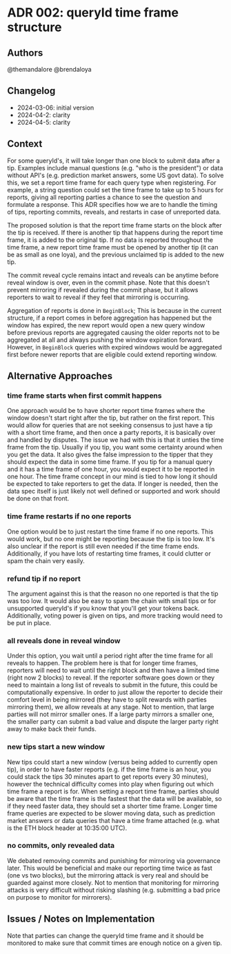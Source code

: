 # ADR 002: queryId time frame structure

## Authors

@themandalore
@brendaloya

## Changelog

- 2024-03-06: initial version
- 2024-04-2: clarity
- 2024-04-5: clarity

## Context

For some queryId's, it will take longer than one block to submit data after a tip.  Examples include manual questions (e.g. "who is the president") or data without API's (e.g. prediction market answers, some US govt data).  To solve this, we set a report time frame for each query type when registering.  For example, a string question could set the time frame to take up to 5 hours for reports, giving all reporting parties a chance to see the question and formulate a response.  This ADR specifies how we are to handle the timing of tips, reporting commits, reveals, and restarts in case of unreported data.  

The proposed solution is that the report time frame starts on the block after the tip is received.  If there is another tip that happens during the report time frame, it is added to the original tip.  If no data is reported throughout the time frame, a new report time frame must be opened by another tip (it can be as small as one loya), and the previous unclaimed tip is added to the new tip.  

The commit reveal cycle remains intact and reveals can be anytime before reveal window is over, even in the commit phase.  Note that this doesn't prevent mirroring if revealed during the commit phase, but it allows reporters to wait to reveal if they feel that mirroring is occurring.

Aggregation of reports is done in `BeginBlock`; This is because in the current structure, if a report comes in before aggregation has happened but the window has expired, the new report would open a new query window before previous reports are aggregated causing the older reports not to be aggregated at all and always pushing the window expiration forward.  However, in `BeginBlock` queries with expired windows would be aggregated first before newer reports that are eligible could extend reporting window.  

## Alternative Approaches

### time frame starts when first commit happens

One approach would be to have shorter report time frames where the window doesn't start right after the tip, but rather on the first report. This would allow for queries that are not seeking consensus to just have a tip with a short time frame, and then once a party reports, it is basically over and handled by disputes. The issue we had with this is that it unties the time frame from the tip.  Usually if you tip, you want some certainty around when you get the data. It also gives the false impression to the tipper that they should expect the data in some time frame.  If you tip for a manual query and it has a time frame of one hour, you would expect it to be reported in one hour.  The time frame concept in our mind is tied to how long it should be expected to take reporters to get the data.  If longer is needed, then the data spec itself is just likely not well defined or supported and work should be done on that front.

### time frame restarts if no one reports

One option would be to just restart the time frame if no one reports.  This would work, but no one might be reporting because the tip is too low.  It's also unclear if the report is still even needed if the time frame ends.  Additionally, if you have lots of restarting time frames, it could clutter or spam the chain very easily.

### refund tip if no report

The argument against this is that the reason no one reported is that the tip was too low.  It would also be easy to spam the chain with small tips or for unsupported queryId's if you know that you'll get your tokens back.  Additionally, voting power is given on tips, and more tracking would need to be put in place.  

### all reveals done in reveal window

Under this option, you wait until a period right after the time frame for all reveals to happen.  The problem here is that for longer time frames, reporters will need to wait until the right block and then have a limited time (right now 2 blocks) to reveal.  If the reporter software goes down or they need to maintain a long list of reveals to submit in the future, this could be computationally expensive.  In order to just allow the reporter to decide their comfort level in being mirrored (they have to split rewards with parties mirroring them), we allow reveals at any stage.  Not to mention, that large parties will not mirror smaller ones.  If a large party mirrors a smaller one, the smaller party can submit a bad value and dispute the larger party right away to make back their funds.  

### new tips start a new window

New tips could start a new window (versus being added to currently open tip), in order to have faster reports (e.g. if the time frame is an hour, you could stack the tips 30 minutes apart to get reports every 30 minutes), however the technical difficulty comes into play when figuring out which time frame a report is for.  When setting a report time frame, parties should be aware that the time frame is the fastest that the data will be available, so if they need faster data, they should set a shorter time frame.  Longer time frame queries are expected to be slower moving data, such as prediction market answers or data queries that have a time frame attached (e.g. what is the ETH block header at 10:35:00 UTC).  

### no commits, only revealed data

We debated removing commits and punishing for mirroring via governance later. This would be beneficial and make our reporting time twice as fast (one vs two blocks), but the mirroring attack is very real and should be guarded against more closely.  Not to mention that monitoring for mirroring attacks is very difficult without risking slashing (e.g. submitting a bad price on purpose to monitor for mirrorers).

## Issues / Notes on Implementation

Note that parties can change the queryId time frame and it should be monitored to make sure that commit times are enough notice on a given tip.
